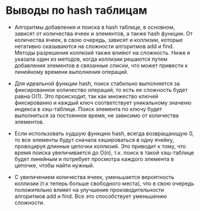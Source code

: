 # Выводы по hash таблицам 

+ Алгоритмы добавления и поиска в hash таблице, в основном, зависят от количества ячеек и элементов, а также hash функции. От количества ячеек, в свою очередь, зависят и коллизии, которые негативно сказываются на сложности алгоритмов add и find. Методы разрешения коллизий также влияют на сложность. Ниже я указала один из методов, когда коллизии решаются путем добавления элементов в связанные списки, что может привести к линейному времени выполнения операций.

+ Для идеальной функции hash, поиск стабильно выполняется за фиксированное количество операций, то есть ее сложность будет равна O(1). Это происходит, так как множество ключей фиксированно и каждый ключ соответствует уникальному значеню индекса в хэш-таблице. Поиск элемента по ключу будет выполняться за постоянное время, не зависимо от количества элементов. 

+ Если использовать худшую функцию hash, всегда возвращающую 0, то все элементы будут сначала хэшироваться в одну ячейку, провоцируя длинные цепочки коллизий. Это приводит к тому, что время поиска увеличивается до O(n), т.к. поиск в такой хэш-таблице будет линейным и потребует просмотра каждого элемента в цепочке, чтобы найти нужный.

+ С увеличением количества ячеек, уменьшается вероятность коллизии (т.к теперь больше свободного места), что в свою очередь положительно влияет на улучшение производительности алгоритмов add и find. Все это способствует уменьшению сложности. 
